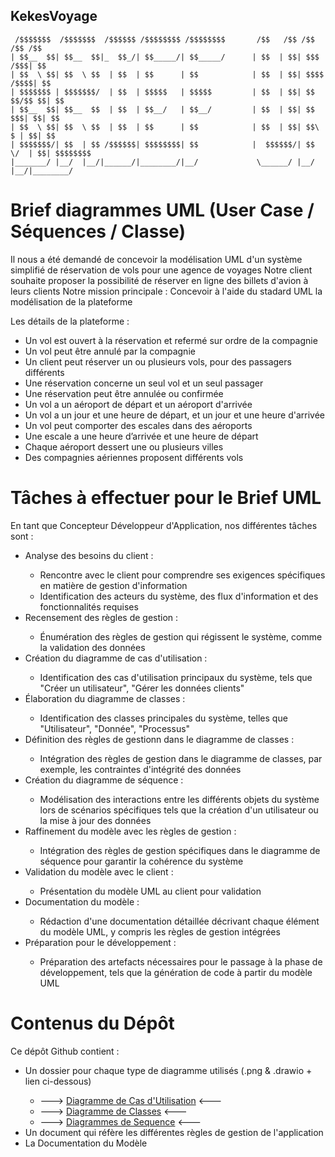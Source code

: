 ## KekesVoyage
```
 /$$$$$$$  /$$$$$$$  /$$$$$$ /$$$$$$$$ /$$$$$$$$       /$$   /$$ /$$      /$$ /$$      
| $$__  $$| $$__  $$|_  $$_/| $$_____/| $$_____/      | $$  | $$| $$$    /$$$| $$      
| $$  \ $$| $$  \ $$  | $$  | $$      | $$            | $$  | $$| $$$$  /$$$$| $$      
| $$$$$$$ | $$$$$$$/  | $$  | $$$$$   | $$$$$         | $$  | $$| $$ $$/$$ $$| $$      
| $$__  $$| $$__  $$  | $$  | $$__/   | $$__/         | $$  | $$| $$  $$$| $$| $$      
| $$  \ $$| $$  \ $$  | $$  | $$      | $$            | $$  | $$| $$\  $ | $$| $$      
| $$$$$$$/| $$  | $$ /$$$$$$| $$$$$$$$| $$            |  $$$$$$/| $$ \/  | $$| $$$$$$$$
|_______/ |__/  |__/|______/|________/|__/             \______/ |__/     |__/|________/
```
# Brief diagrammes UML (User Case / Séquences / Classe)

Il nous a été demandé de concevoir la modélisation UML d'un système simplifié de réservation de vols pour une agence de voyages
Notre client souhaite proposer la possibilité de réserver en ligne des billets d'avion à leurs clients
Notre mission principale : Concevoir à l'aide du stadard UML la modélisation de la plateforme

Les détails de la plateforme :
<ul>
    <li>Un vol est ouvert à la réservation et refermé sur ordre de la compagnie</li>
    <li>Un vol peut être annulé par la compagnie</li>
    <li>Un client peut réserver un ou plusieurs vols, pour des passagers différents</li>
    <li>Une réservation concerne un seul vol et un seul passager</li>
    <li>Une réservation peut être annulée ou confirmée</li>
    <li>Un vol a un aéroport de départ et un aéroport d'arrivée</li>
    <li>Un vol a un jour et une heure de départ, et un jour et une heure d'arrivée</li>
    <li>Un vol peut comporter des escales dans des aéroports</li>
    <li>Une escale a une heure d’arrivée et une heure de départ</li>
    <li>Chaque aéroport dessert une ou plusieurs villes</li>
    <li>Des compagnies aériennes proposent différents vols</li>
</ul>

# Tâches à effectuer pour le Brief UML

En tant que Concepteur Développeur d'Application, nos différentes tâches sont : 
<ul>
    <li>Analyse des besoins du client :</li>
        <ul>
            <li>Rencontre avec le client pour comprendre ses exigences spécifiques en matière de gestion d'information</li>
            <li>Identification des acteurs du système, des flux d'information et des fonctionnalités requises</li>
        </ul>
    <li>Recensement des règles de gestion :</li>
        <ul>
            <li>Énumération des règles de gestion qui régissent le système, comme la validation des données</li>
        </ul>
    <li>Création du diagramme de cas d'utilisation :</li>
        <ul>
            <li>Identification des cas d'utilisation principaux du système, tels que "Créer un utilisateur", "Gérer les données clients"</li>
        </ul>
    <li>Élaboration du diagramme de classes :</li>
        <ul>
            <li>Identification des classes principales du système, telles que "Utilisateur", "Donnée", "Processus"</li>
        </ul>
    <li>Définition des règles de gestionn dans le diagramme de classes :</li>
        <ul>
            <li>Intégration des règles de gestion dans le diagramme de classes, par exemple, les contraintes d'intégrité des données</li>
        </ul>
    <li>Création du diagramme de séquence :</li>
        <ul>
            <li>
                Modélisation des interactions entre les différents objets du système lors de scénarios spécifiques tels que la création d'un utilisateur ou la mise à jour des données
            </li>
        </ul>
    <li>Raffinement du modèle avec les règles de gestion :</li>
        <ul>
            <li>Intégration des règles de gestion spécifiques dans le diagramme de séquence pour garantir la cohérence du système</li>
        </ul>
    <li>Validation du modèle avec le client :</li>
        <ul>
            <li>Présentation du modèle UML au client pour validation</li>
        </ul>
    <li>Documentation du modèle :</li>
        <ul>
            <li>Rédaction d'une documentation détaillée décrivant chaque élément du modèle UML, y compris les règles de gestion intégrées</li>
        </ul>
    <li>Préparation pour le développement :</li>
        <ul>
            <li>
                Préparation des artefacts nécessaires pour le passage à la phase de développement, tels que la génération de code à partir du modèle UML
            </li>
        </ul>
</ul>

# Contenus du Dépôt

Ce dépôt Github contient :
<ul>
  <li>Un dossier pour chaque type de diagramme utilisés (.png & .drawio + lien ci-dessous)</li>
        <ul>
            <li>---> <a href="https://app.diagrams.net/#G1k6tgZQBUXRyRIyZfXL8axuA9HAaVM6Tm">Diagramme de Cas d'Utilisation</a> <---</li>
            <li>---> <a href="https://app.diagrams.net/#G1wZieCp3dTlrnX8PszaGsKKJsQ2BpAb-b">Diagramme de Classes</a> <---</li>
            <li>---> <a href="https://app.diagrams.net/#G1QuJweTHZ9rHLLEdfLY3liZT_v81_lRsC">Diagrammes de Sequence</a> <---</li>
        </ul>
    <li>Un document qui réfère les différentes règles de gestion de l'application</li>
    <li>La Documentation du Modèle</li>
</ul>

